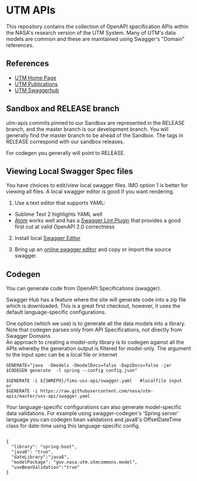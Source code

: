 # UTM APIs

This repository contains the collection of OpenAPI specification APIs within the NASA's research version of the UTM System.  Many of UTM's data models are common and these are maintained using Swagger's "Domain" references.

## References

- [UTM Home Page](https://utm.arc.nasa.gov/)
- [UTM Publications](https://utm.arc.nasa.gov/documents.shtml)
- [UTM Swaggerhub](https://app.swaggerhub.com/organizations/utm)


## Sandbox and RELEASE branch

utm-apis commits pinned to our Sandbox are represented in the RELEASE branch, and the master branch is our development branch.  You will generally find the master branch to be ahead of the Sandbox.  The tags in RELEASE correspond with our sandbox releases.

For codegen you generally will point to RELEASE.  


## Viewing Local Swagger Spec files

You have choices to edit/view local swagger files. IMO option 1 is better for viewing all files.  A local swagger editor is good if you want rendering.

1. Use a text editor that supports YAML:
  - Sublime Text 2 highlights YAML well
  - [Atom](https://atom.io/) works well and has a [Swagger Lint Plugin](https://atom.io/packages/linter-swagger) that provides a good first cut at valid OpenAPI 2.0 correctness

2. Install local [Swagger Editor](https://swagger.io/swagger-editor/)

3. Bring up an [online swagger editor](https://editor.swagger.io/) and copy or import the source swagger.


## Codegen

You can generate code from OpenAPI Specifications (swagger).  

Swagger Hub has a feature where the site will generate code into a zip file which is downloaded.  This is a great first checkout, however, it uses the default language-specific configurations.

One option (which we use) is to generate all the data models into a library.
Note that codegen parses only from API Specifications, not directly from Swagger Domains.  
An approach to creating a model-only library is to codegen against all the APIs whereby the generation
output is filtered for model-only.
The argument to the input spec can be a local file or internet

````````
GENERATE="java  -Dmodels -DmodelDocs=false -DapiDocs=false -jar $CODEGEN generate  -l spring --config config.json"

$GENERATE -i ${SWREPO}/fims-uss-api/swagger.yaml   #localfile input
or
$GENERATE -i https://raw.githubusercontent.com/nasa/utm-apis/master/uss-api/swagger.yaml

````````

Your language-specific configurations can also generate model-specific data validations.
For example using swagger-codegen's 'Spring server' language you can codegen bean validations
and java8's OffsetDateTime class for date-time using this language-specific config.

````````

{
  "library": "spring-boot",
  "java8": "true",
  "dateLibrary":"java8",
  "modelPackage": "gov.nasa.utm.utmcommons.model",
  "useBeanValidation":"true"
}

````````
